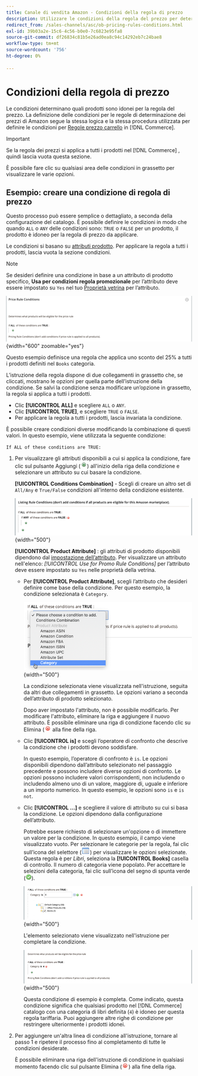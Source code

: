```yaml
---
title: Canale di vendita Amazon - Condizioni della regola di prezzo
description: Utilizzare le condizioni della regola del prezzo per determinare quali prodotti sono idonei per la regola del prezzo di listino.
redirect_from: /sales-channels/asc/ob-pricing-rules-conditions.html
exl-id: 39b03a2e-15c6-4c56-b0e0-7c6823e95fa8
source-git-commit: df26834c81b5e26ad0ea8c94c14292eb7c24bae8
workflow-type: tm+mt
source-wordcount: '756'
ht-degree: 0%

---
```


# Condizioni della regola di prezzo

Le condizioni determinano quali prodotti sono idonei per la regola del prezzo. La definizione delle condizioni per le regole di determinazione dei prezzi di Amazon segue la stessa logica e la stessa procedura utilizzata per definire le condizioni per [Regole prezzo carrello](https://experienceleague.adobe.com/docs/commerce-admin/marketing/promotions/cart-rules/price-rules-cart.html) in [!DNL Commerce].

>[!IMPORTANT]
>
>Se la regola dei prezzi si applica a tutti i prodotti nel [!DNL Commerce] , quindi lascia vuota questa sezione.

È possibile fare clic su qualsiasi area delle condizioni in grassetto per visualizzare le varie opzioni.

## Esempio: creare una condizione di regola di prezzo

Questo processo può essere semplice o dettagliato, a seconda della configurazione del catalogo. È possibile definire le condizioni in modo che quando `ALL` o `ANY` delle condizioni sono: `TRUE` o `FALSE` per un prodotto, il prodotto è idoneo per la regola di prezzo da applicare.

Le condizioni si basano su [attributi prodotto](https://experienceleague.adobe.com/docs/commerce-admin/catalog/product-attributes/product-attributes.html). Per applicare la regola a tutti i prodotti, lascia vuota la sezione condizioni.

>[!NOTE]
>
>Se desideri definire una condizione in base a un attributo di prodotto specifico, **Usa per condizioni regola promozionale** per l’attributo deve essere impostato su `Yes` nel tuo [Proprietà vetrina](https://experienceleague.adobe.com/docs/commerce-admin/catalog/product-attributes/create/attribute-product-create.html) per l’attributo.

![Condizione regola prezzo - riga 1](assets/ob-price-rules-condition-1.png){width="600" zoomable="yes"}

Questo esempio definisce una regola che applica uno sconto del 25% a tutti i prodotti definiti nel `Books` categoria.

L’istruzione della regola dispone di due collegamenti in grassetto che, se cliccati, mostrano le opzioni per quella parte dell’istruzione della condizione. Se salvi la condizione senza modificare un’opzione in grassetto, la regola si applica a tutti i prodotti.

- Clic **[!UICONTROL ALL]** e scegliere `ALL` o `ANY`.
- Clic **[!UICONTROL TRUE]**, e scegliere `TRUE` o `FALSE`.
- Per applicare la regola a tutti i prodotti, lascia invariata la condizione.

È possibile creare condizioni diverse modificando la combinazione di questi valori. In questo esempio, viene utilizzata la seguente condizione:

`If ALL of these conditions are TRUE:`

1. Per visualizzare gli attributi disponibili a cui si applica la condizione, fare clic sul pulsante Aggiungi (![Icona Aggiungi](assets/btn-add-grn.png)) all&#39;inizio della riga della condizione e selezionare un attributo su cui basare la condizione.

   **[!UICONTROL Conditions Combination]** - Scegli di creare un altro set di `All/Any` e `True/False` condizioni all&#39;interno della condizione esistente.

   ![Combinazione di condizioni della regola di prezzo](assets/ob-conditions-combinations.png){width="500"}

   **[!UICONTROL Product Attribute]** : gli attributi di prodotto disponibili dipendono dal [impostazione dell’attributo](https://experienceleague.adobe.com/docs/commerce-admin/catalog/product-attributes/create/attribute-product-create.html). Per visualizzare un attributo nell&#39;elenco: *[!UICONTROL Use for Promo Rule Conditions]* per l’attributo deve essere impostato su `Yes` nelle proprietà della vetrina.

   - Per **[!UICONTROL Product Attribute]**, scegli l’attributo che desideri definire come base della condizione. Per questo esempio, la condizione selezionata è `Category`.

      ![Condizione regola prezzo - riga 2, parte 2](assets/ob-price-rule-condition-2.png){width="500"}

      La condizione selezionata viene visualizzata nell&#39;istruzione, seguita da altri due collegamenti in grassetto. Le opzioni variano a seconda dell’attributo di prodotto selezionato.

      Dopo aver impostato l&#39;attributo, non è possibile modificarlo. Per modificare l&#39;attributo, eliminare la riga e aggiungere il nuovo attributo. È possibile eliminare una riga di condizione facendo clic su Elimina (![Icona Elimina](assets/btn-del-red.png) alla fine della riga.

   - Clic **[!UICONTROL is]** e scegli l’operatore di confronto che descrive la condizione che i prodotti devono soddisfare.

      In questo esempio, l’operatore di confronto è `is`. Le opzioni disponibili dipendono dall’attributo selezionato nel passaggio precedente e possono includere diverse opzioni di confronto. Le opzioni possono includere valori corrispondenti, non includendo o includendo almeno uno di un valore, maggiore di, uguale e inferiore a un importo numerico. In questo esempio, le opzioni sono `is` e `is not`.

   - Clic **[!UICONTROL ...]** e scegliere il valore di attributo su cui si basa la condizione. Le opzioni dipendono dalla configurazione dell’attributo.

      Potrebbe essere richiesto di selezionare un&#39;opzione o di immettere un valore per la condizione. In questo esempio, il campo viene visualizzato vuoto. Per selezionare le categorie per la regola, fai clic sull’icona del selettore (![Icona selettore](assets/btn-chooser.png)) per visualizzare le opzioni selezionate. Questa regola è per _Libri_, seleziona la **[!UICONTROL Books]** casella di controllo. Il numero di categoria viene popolato. Per accettare le selezioni della categoria, fai clic sull’icona del segno di spunta verde (![Icona segno di spunta](assets/btn-check-mark-green.png)).

      ![Condizione regola prezzo - riga 2, parte 3](assets/ob-price-rule-condition-3.png){width="500"}

      L&#39;elemento selezionato viene visualizzato nell&#39;istruzione per completare la condizione.

      ![Condizione regola prezzo - riga 2, parte 4](assets/ob-price-rule-condition-4.png){width="500"}

      Questa condizione di esempio è completa. Come indicato, questa condizione significa che qualsiasi prodotto nel [!DNL Commerce] catalogo con una categoria di libri definita (`4`) è idoneo per questa regola tariffaria. Puoi aggiungere altre righe di condizione per restringere ulteriormente i prodotti idonei.

1. Per aggiungere un&#39;altra linea di condizione all&#39;istruzione, tornare al passo 1 e ripetere il processo fino al completamento di tutte le condizioni desiderate.

   È possibile eliminare una riga dell&#39;istruzione di condizione in qualsiasi momento facendo clic sul pulsante Elimina (![Icona Elimina](assets/btn-del-red.png)) alla fine della riga.
